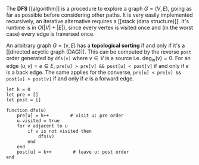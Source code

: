 
The **DFS** [[algorithm]] is a procedure to explore a graph $G = (V, E)$, going as far as possible before considering other paths. It is very easily implemented recursively, an iterative alternative requires a [[stack (data structure)]]. It's runtime is in $O(|V| + |E|)$, since every vertex is visited once and (in the worst case) every edge is traversed once.

An arbitrary graph $G = (v, E)$ has a **topological sorting** if and only if it's a [[directed acyclic graph (DAG)]]. This can be computed by the reverse `post` order generated by `dfs(v)` where $v \in V$ is a source i.e. $\deg_{\text{in}}(v) = 0$. For an edge $(u, v) = e \in E$, `pre[u] > pre[v] && post[u] < post[v]` if and only if $e$ is a back edge. The same applies for the converse, `pre[u] < pre[v] && post[u] > post[v]` if and only if $e$ is a forward edge.

```
let k = 0
let pre = []
let post = []

function dfs(u)
    pre[u] = k++        # visit u: pre order
    u.visited = true
    for v adjacent to u
        if v is not visited then
            dfs(v)
        end
    end
    post[u] = k++        # leave u: post order
end
```

